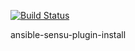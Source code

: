 [![Build Status](https://travis-ci.org/030/ansible-sensu-plugin-install.svg?branch=master)](https://travis-ci.org/030/ansible-sensu-plugin-install)

 ansible-sensu-plugin-install
